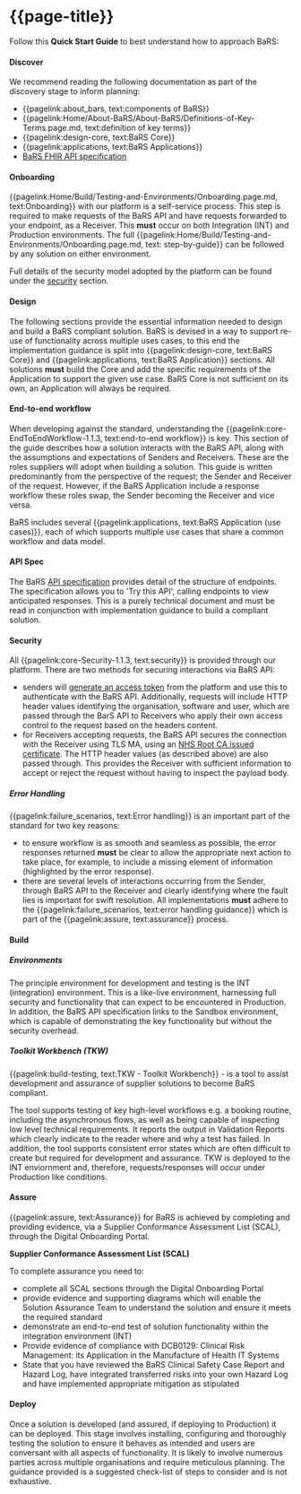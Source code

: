 # {{page-title}}

Follow this **Quick Start Guide** to best understand how to approach BaRS:

#### Discover 
We recommend reading the following documentation as part of the discovery stage to inform planning: 
* {{pagelink:about_bars, text:components of BaRS}}  
* {{pagelink:Home/About-BaRS/About-BaRS/Definitions-of-Key-Terms.page.md, text:definition of key terms}}  
* {{pagelink:design-core, text:BaRS Core}} 
* {{pagelink:applications, text:BaRS Applications}}
* [BaRS FHIR API specification](https://digital.nhs.uk/developer/api-catalogue/booking-and-referral-fhir/v1_0_0)

#### Onboarding
{{pagelink:Home/Build/Testing-and-Environments/Onboarding.page.md, text:Onboarding}} with our platform is a self-service process. This step is required to make requests of the BaRS API and have requests forwarded to your endpoint, as a Receiver. This **must** occur on both Integration (INT) and Production environments. The full {{pagelink:Home/Build/Testing-and-Environments/Onboarding.page.md, text: step-by-guide}} can be followed by any solution on either environment. 

Full details of the security model adopted by the platform can be found under the [security](https://digital.nhs.uk/developer/guides-and-documentation/security-and-authorisation/application-restricted-restful-apis-signed-jwt-authentication) section.

#### Design
The following sections provide the essential information needed to design and build a BaRS compliant solution. BaRS is devised in a way to support re-use of functionality across multiple uses cases, to this end the implementation guidance is split into {{pagelink:design-core, text:BaRS Core}} and {{pagelink:applications, text:BaRS Application}} sections. All solutions **must** build the Core and add the specific requirements of the Application to support the given use case. BaRS Core is not sufficient on its own, an Application will always be required. 

#### End-to-end workflow 
When developing against the standard, understanding the {{pagelink:core-EndToEndWorkflow-1.1.3, text:end-to-end workflow}} is key. This section of the guide describes how a solution interacts with the BaRS API, along with the assumptions and expectations of Senders and Receivers. These are the roles suppliers will adopt when building a solution. This guide is written predominantly from the perspective of the request; the Sender and Receiver of the request. However, if the BaRS Application include a response workflow these roles swap, the Sender becoming the Receiver and vice versa. 

BaRS includes several {{pagelink:applications, text:BaRS Application (use cases)}}, each of which supports multiple use cases that share a common workflow and data model.


#### API Spec
The BaRS [API specification](https://digital.nhs.uk/developer/api-catalogue/booking-and-referral-fhir/v1_0_0) provides detail of the structure of endpoints. The specification allows you to 'Try this API', calling endpoints to view anticipated responses. This is a purely technical document and must be read in conjunction with implementation guidance to build a compliant solution. 

#### Security
All {{pagelink:core-Security-1.1.3, text:security}} is provided through our platform. There are two methods for securing interactions via BaRS API:
* senders will [generate an access token](https://digital.nhs.uk/developer/guides-and-documentation/security-and-authorisation/application-restricted-restful-apis-signed-jwt-authentication#how-this-pattern-works) from the platform and use this to authenticate with the BaRS API. Additionally, requests will include HTTP header values identifying the organisation, software and user, which are passed through the BarS API to Receivers who apply their own access control to the request based on the headers content.
* for Receivers accepting requests, the BaRS API secures the connection with the Receiver using TLS MA, using an [NHS Root CA issued certificate](https://digital.nhs.uk/services/path-to-live-environments/live-environment#rootca-and-subca-certificates). The HTTP header values (as described above) are also passed through. This provides the Receiver with sufficient information to accept or reject the request without having to inspect the payload body. 

##### Error Handling 
{{pagelink:failure_scenarios, text:Error handling}} is an important part of the standard for two key reasons:

* to ensure workflow is as smooth and seamless as possible, the error responses returned **must** be clear to allow the appropriate next action to take place, for example, to include a missing element of information (highlighted by the error response).
* there are several levels of interactions occurring from the Sender, through BaRS API to the Receiver and clearly identifying where the fault lies is important for swift resolution. All implementations **must** adhere to the {{pagelink:failure_scenarios, text:error handling guidance}} which is part of the {{pagelink:assure, text:assurance}} process.

#### Build
##### Environments
The principle environment for development and testing is the INT (integration) environment. This is a like-live environment, harnessing full security and functionality that can expect to be encountered in Production. In addition, the BaRS API specification links to the Sandbox environment, which is capable of demonstrating the key functionality but without the security overhead. 



##### Toolkit Workbench (TKW)
{{pagelink:build-testing, text:TKW - Toolkit Workbench}} - is a tool to assist development and assurance of supplier solutions to become BaRS compliant.

The tool supports testing of key high-level workflows e.g. a booking routine, including the asynchronous flows, as well as being capable of inspecting low level technical requirements. It reports the output in Validation Reports which clearly indicate to the reader where and why a test has failed. In addition, the tool supports consistent error states which are often difficult to create but required for development and assurance. TKW is deployed to the INT enviornment and, therefore, requests/responses will occur under Production like conditions.

#### Assure
{{pagelink:assure, text:Assurance}} for BaRS is achieved by completing and providing evidence, via a Supplier Conformance Assessment List (SCAL), through the Digital Onboarding Portal.

**Supplier Conformance Assessment List (SCAL)**
</p>
To complete assurance you need to:

* complete all SCAL sections through the Digital Onboarding Portal
* provide evidence and supporting diagrams which will enable the Solution Assurance Team to understand the solution and ensure it meets the required standard
* demonstrate an end-to-end test of solution functionality within the integration environment (INT)
* Provide evidence of compliance with DCB0129: Clinical Risk Management: its Application in the Manufacture of Health IT Systems
* State that you have reviewed the BaRS Clinical Safety Case Report and Hazard Log, have integrated transferred risks into your own Hazard Log and have implemented appropriate mitigation as stipulated

#### Deploy
Once a solution is developed (and assured, if deploying to Production) it can be deployed. This stage involves installing, configuring and thoroughly testing the solution to ensure it behaves as intended and users are conversant with all aspects of functionality. It is likely to involve numerous parties across multiple organisations and require meticulous planning. The guidance provided is a suggested check-list of steps to consider and is not exhaustive. 
